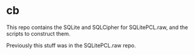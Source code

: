 # cb

This repo contains the SQLite and SQLCipher for SQLitePCL.raw, and the scripts to construct them.  

Previously this stuff was in the SQLitePCL.raw repo.

